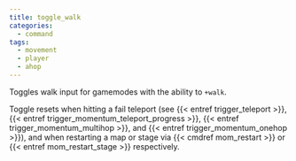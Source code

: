 ```yaml
---
title: toggle_walk
categories:
  - command
tags:
  - movement
  - player
  - ahop
---
```


Toggles walk input for gamemodes with the ability to `+walk`.

Toggle resets when hitting a fail teleport (see {{< entref trigger_teleport >}}, {{< entref trigger_momentum_teleport_progress >}}, {{< entref trigger_momentum_multihop >}}, and {{< entref trigger_momentum_onehop >}}), and when restarting a map or stage via {{< cmdref mom_restart >}} or {{< entref mom_restart_stage >}} respectively.